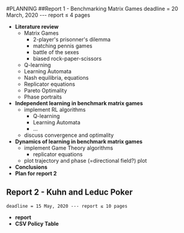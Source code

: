 #PLANNING
##Report 1 - Benchmarking Matrix Games
    deadline = 20 March, 2020 --- report ≤ 4 pages
* **Literature review**
    * Matrix Games
        * 2-player's prisonner's dilemma
        * matching pennis games
        * battle of the sexes
        * biased rock-paper-scissors
    * Q-learning
    * Learning Automata
    * Nash equilibria, equations
    * Replicator equations
    * Pareto Optimality
    * Phase portraits
* **Independent learning in benchmark matrix games**
    * implement RL algorithms
        * Q-learning
        * Learning Automata
        * ...
    * discuss convergence and optimality
* **Dynamics of learning in benchmark matrix games**
    * implement Game Theory algorithms
        * replicator equations
    * plot trajectory and phase (=directional field?) plot
* **Conclusions**
* **Plan for report 2**
## Report 2 - Kuhn and Leduc Poker
    deadline = 15 May, 2020 --- report ≤ 10 pages
* **report**
* **CSV Policy Table**
